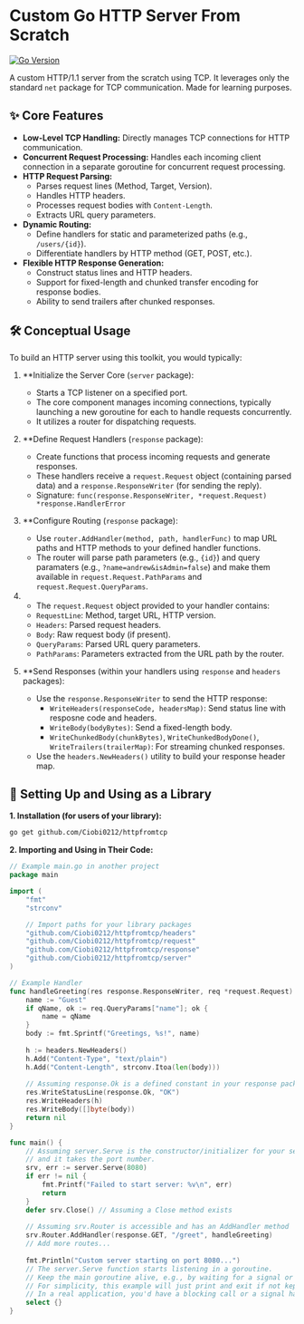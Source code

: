 # Custom Go HTTP Server From Scratch

[![Go Version](https://img.shields.io/badge/go-1.24.2+-blue.svg)](https://golang.org/dl/)

 A custom HTTP/1.1 server from the scratch using TCP. It leverages only the standard `net` package for TCP communication. Made for learning purposes.

## ✨ Core Features

*   **Low-Level TCP Handling:** Directly manages TCP connections for HTTP communication.
*   **Concurrent Request Processing:** Handles each incoming client connection in a separate goroutine for concurrent request processing.
*   **HTTP Request Parsing:**
    *   Parses request lines (Method, Target, Version).
    *   Handles HTTP headers.
    *   Processes request bodies with `Content-Length`.
    *   Extracts URL query parameters.
*   **Dynamic Routing:**
    *   Define handlers for static and parameterized paths (e.g., `/users/{id}`).
    *   Differentiate handlers by HTTP method (GET, POST, etc.).
*   **Flexible HTTP Response Generation:**
    *   Construct status lines and HTTP headers.
    *   Support for fixed-length and chunked transfer encoding for response bodies.
    *   Ability to send trailers after chunked responses.

## 🛠️ Conceptual Usage

To build an HTTP server using this toolkit, you would typically:

1.  **Initialize the Server Core (`server` package):
    *   Starts a TCP listener on a specified port.
    *   The core component manages incoming connections, typically launching a new goroutine for each to handle requests concurrently.
    *   It utilizes a router for dispatching requests.

2.  **Define Request Handlers (`response` package):
    *   Create functions that process incoming requests and generate responses.
    *   These handlers receive a `request.Request` object (containing parsed data) and a `response.ResponseWriter` (for sending the reply).
    *   Signature: `func(response.ResponseWriter, *request.Request) *response.HandlerError`

3.  **Configure Routing (`response` package):
    *   Use `router.AddHandler(method, path, handlerFunc)` to map URL paths and HTTP methods to your defined handler functions.
    *   The router will parse path parameters (e.g., `{id}`) and query paramaters (e.g., `?name=andrew&isAdmin=false`) and make them available in `request.Request.PathParams` and `request.Request.QueryParams`.

4.    *   The `request.Request` object provided to your handler contains:
        *   `RequestLine`: Method, target URL, HTTP version.
        *   `Headers`: Parsed request headers.
        *   `Body`: Raw request body (if present).
        *   `QueryParams`: Parsed URL query parameters.
        *   `PathParams`: Parameters extracted from the URL path by the router.

5.  **Send Responses (within your handlers using `response` and `headers` packages):
    *   Use the `response.ResponseWriter` to send the HTTP response:
        *   `WriteHeaders(responseCode, headersMap)`: Send status line with resposne code and headers.
        *   `WriteBody(bodyBytes)`: Send a fixed-length body.
        *   `WriteChunkedBody(chunkBytes)`, `WriteChunkedBodyDone()`, `WriteTrailers(trailerMap)`: For streaming chunked responses.
    *   Use the `headers.NewHeaders()` utility to build your response header map.

## 🚀 Setting Up and Using as a Library

**1. Installation (for users of your library):**
   ```bash
   go get github.com/Ciobi0212/httpfromtcp
   ```

**2. Importing and Using in Their Code:**
   ```go
   // Example main.go in another project
   package main

   import (
       "fmt"
       "strconv"

       // Import paths for your library packages
       "github.com/Ciobi0212/httpfromtcp/headers"
       "github.com/Ciobi0212/httpfromtcp/request"
       "github.com/Ciobi0212/httpfromtcp/response"
       "github.com/Ciobi0212/httpfromtcp/server"
   )

   // Example Handler
   func handleGreeting(res response.ResponseWriter, req *request.Request) *response.HandlerError {
       name := "Guest"
       if qName, ok := req.QueryParams["name"]; ok {
           name = qName
       }
       body := fmt.Sprintf("Greetings, %s!", name)
       
       h := headers.NewHeaders()
       h.Add("Content-Type", "text/plain")
       h.Add("Content-Length", strconv.Itoa(len(body)))
       
       // Assuming response.Ok is a defined constant in your response package
       res.WriteStatusLine(response.Ok, "OK") 
       res.WriteHeaders(h)
       res.WriteBody([]byte(body))
       return nil
   }

   func main() {
       // Assuming server.Serve is the constructor/initializer for your server
       // and it takes the port number.
       srv, err := server.Serve(8080) 
       if err != nil {
           fmt.Printf("Failed to start server: %v\n", err)
           return
       }
       defer srv.Close() // Assuming a Close method exists
       
       // Assuming srv.Router is accessible and has an AddHandler method
       srv.Router.AddHandler(response.GET, "/greet", handleGreeting)
       // Add more routes...
       
       fmt.Println("Custom server starting on port 8080...")
       // The server.Serve function starts listening in a goroutine.
       // Keep the main goroutine alive, e.g., by waiting for a signal or another mechanism.
       // For simplicity, this example will just print and exit if not kept alive.
       // In a real application, you'd have a blocking call or a signal handler here.
       select {}
   }
   ```
